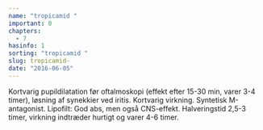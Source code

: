 ```yaml
---
name: "tropicamid "
important: 0
chapters:  
  - 7
hasinfo: 1
sorting: "tropicamid "
slug: tropicamid-
date: "2016-06-05"
---
```


Kortvarig pupildilatation før oftalmoskopi (effekt efter 15-30 min, varer 3-4 timer), løsning af synekkier ved iritis. Kortvarig virkning. Syntetisk M-antagonist. Lipofilt: God abs, men også CNS-effekt.  Halveringstid 2,5-3 timer, virkning indtræder hurtigt og varer 4-6 timer.
